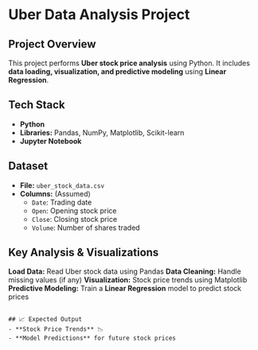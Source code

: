 # Uber Data Analysis Project

##  Project Overview
This project performs **Uber stock price analysis** using Python. It includes **data loading, visualization, and predictive modeling** using **Linear Regression**.

## Tech Stack
- **Python**
- **Libraries:** Pandas, NumPy, Matplotlib, Scikit-learn
- **Jupyter Notebook**

##  Dataset
- **File:** `uber_stock_data.csv`
- **Columns:** (Assumed)
  - `Date`: Trading date
  - `Open`: Opening stock price
  - `Close`: Closing stock price
  - `Volume`: Number of shares traded

##  Key Analysis & Visualizations
 **Load Data:** Read Uber stock data using Pandas
 **Data Cleaning:** Handle missing values (if any)
 **Visualization:** Stock price trends using Matplotlib
 **Predictive Modeling:** Train a **Linear Regression** model to predict stock prices


```

## 📈 Expected Output
- **Stock Price Trends** 📉
- **Model Predictions** for future stock prices 


